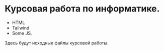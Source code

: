# Курсовая работа по информатике.
- HTML
- Tailwind
- Some JS.

Здесь будут исходные файлы курсовой работы.

